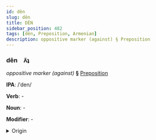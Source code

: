```yaml
---
id: dên
slug: dên
title: DÊN
sidebar_position: 482
tags: [dên, Preposition, Armenian]
description: oppositive marker (against) § Preposition
---
```


### dên&emsp;<span kind="abugida">ʌ̃ʇ</span>

*oppositive marker (against)* **§** [Preposition](../../tags/Preposition)

**IPA**: /ˈden/

**Verb**: -

**Noun**: -

**Modifier**: -

<details>
    <summary>Origin</summary>
    Armenian դեմ dem [dem]<br/>
    <em>Armenian Language Family</em>
</details>